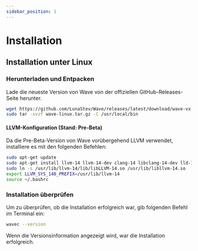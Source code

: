 ```yaml
---
sidebar_position: 1
---
```


# Installation

## Installation unter Linux

### Herunterladen und Entpacken
Lade die neueste Version von Wave von der offiziellen GitHub-Releases-Seite herunter.

```bash
wget https://github.com/LunaStev/Wave/releases/latest/download/wave-vx.x.x-linux.tar.gz
sudo tar -xvzf wave-linux.tar.gz -C /usr/local/bin
```

#### LLVM-Konfiguration (Stand: Pre-Beta)
Da die Pre-Beta-Version von Wave vorübergehend LLVM verwendet, installiere es mit den folgenden Befehlen:

```bash
sudo apt-get update
sudo apt-get install llvm-14 llvm-14-dev clang-14 libclang-14-dev lld-14 clang
sudo ln -s /usr/lib/llvm-14/lib/libLLVM-14.so /usr/lib/libllvm-14.so
export LLVM_SYS_140_PREFIX=/usr/lib/llvm-14
source ~/.bashrc
```

### Installation überprüfen
Um zu überprüfen, ob die Installation erfolgreich war, gib folgenden Befehl im Terminal ein:

```bash
wavec --version
```

Wenn die Versionsinformation angezeigt wird, war die Installation erfolgreich.